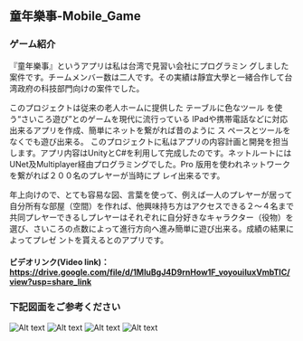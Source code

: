 ## 童年樂事-Mobile_Game
### ゲーム紹介
『童年樂事』というアプリは私は台湾で見習い会社にプログラミン グしました案件です。チームメンバー数は二人です。その実績は靜宜大學と一緒合作して台湾政府の科技部門向けの案件でした。

このプロジェクトは従来の老人ホームに提供した テーブルに色なツール を使う“さいころ遊び”とのゲームを現代に流行っている IPadや携帯電話などに対応出来るアプリを作成、簡単にネットを繋がれば昔のように ス ペースとツールをなくでも遊び出来る。
このプロジェクトに私はアプリの内容計画と開発を担当します。アプリ内容はUnityとC#を利用して完成したのです。ネットルートにはUNet及Multiplayer経由プログラミングでした。Pro 版用を使われネットワークを繋がれば２００名のプレヤーが当時にプ レイ出来るです。

年上向けので、とても容易な図、言葉を使って、例えば一人のプレヤーが居って自分所有な部屋（空間）を作れば、他興味持ち方はアクセスできる２～４名まで共同プレヤーできるしプレヤーはそれぞれに自分好きなキャラクター（役物）を選び、さいころの点数によって進行方向へ進み簡単に遊び出来る。成績の結果によってプレゼ ントを貰えるとのアプリです。

#### ビデオリンク(Video link)：https://drive.google.com/file/d/1MIuBgJ4D9rnHow1F_voyouiIuxVmbTlC/view?usp=share_link <br>
### 下記図面をご参考ください
![Alt text](https://imgur.com/5pNRqt4.jpg "Start Menu")
![Alt text](https://imgur.com/HMIt3Po.jpg "Help Menu")
![Alt text](https://imgur.com/BzJXJOf.jpg "Game Scene")
![Alt text](https://imgur.com/4oZo48i.jpg "Result Scene")
